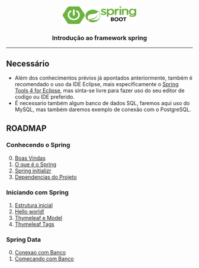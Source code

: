 <p align="center">
    <img src="../assets/springboot.png" alt="spring logo" width="200" height="50">
</p>

<h3 align="center">Introdução ao framework spring</h3>

***

## Necessário
 * Além dos conhecimentos prévios já apontados anteriormente, também é recomendado o uso da IDE Eclipse, mais especificamente o [Spring Tools 4 for Eclipse](https://spring.io/tools), mas sinta-se livre para fazer uso do seu editor de codigo ou IDE preferido.
 * É necessario também algum banco de dados SQL, faremos aqui uso do MySQL, mas também daremos exemplo de conexão com o PostgreSQL.

## ROADMAP

### Conhecendo o Spring

0. [Boas Vindas](./1-Conhecendo-o-Spring/boas-vindas.md)
1. [O que é o Spring](./1-Conhecendo-o-Spring/o-que-e-o-spring.md)
2. [Spring initializr](./1-Conhecendo-o-Spring/spring-initializr.md)
3. [Dependencias do Projeto](./1-Conhecendo-o-Spring/dependencias-do-projeto.md)

### Iniciando com Spring

1. [Estrutura inicial](./2-Iniciando-com-Spring/estrutura-inicial.md)
2. [Hello world!](./2-Iniciando-com-Spring/hello-world.md)
3. [Thymeleaf e Model](./2-Iniciando-com-Spring/thymeleaf-e-model.md)
3. [Thymeleaf Tags](./2-Iniciando-com-Spring/thymeleaf-tags.md)

### Spring Data

0. [Conexao com Banco](./3-Spring-data/conexao-com-banco.md)
1. [Comecando com Banco](./3-Spring-data/comecando-com-banco.md)